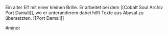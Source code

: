 Ein alter Elf mit einer kleinen Brille.
Er arbeitet bei dem [[Cobalt Soul Archiv Port Damali]], wo er unteranderem dabei hilft Texte aus Abysal zu übersetzten. 
[[Port Damali]]

#minor 